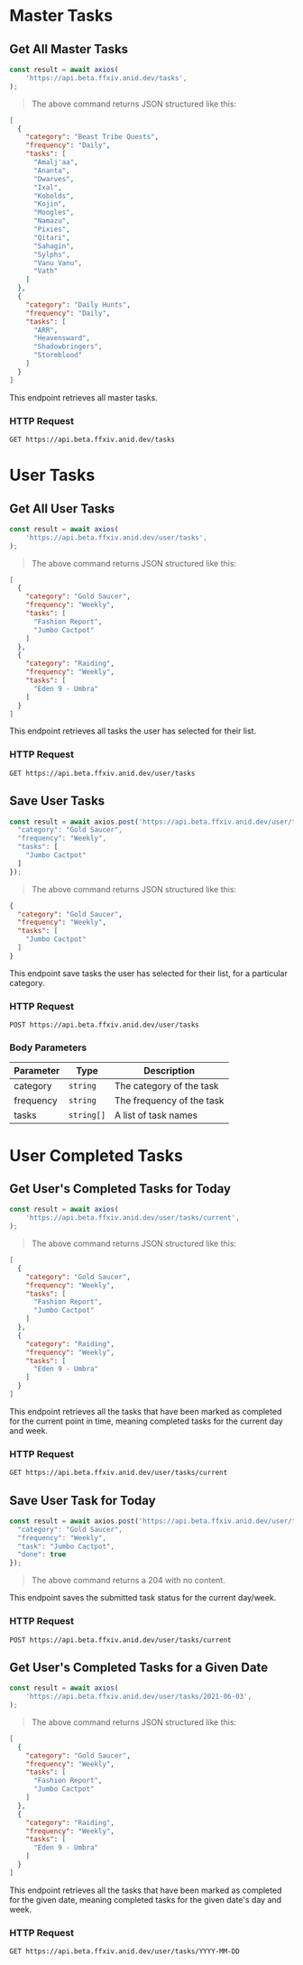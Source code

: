# Master Tasks

## Get All Master Tasks

```javascript
const result = await axios(
    'https://api.beta.ffxiv.anid.dev/tasks',
);
```

> The above command returns JSON structured like this:

```json
[
  {
    "category": "Beast Tribe Quests",
    "frequency": "Daily",
    "tasks": [
      "Amalj'aa",
      "Ananta",
      "Dwarves",
      "Ixal",
      "Kobolds",
      "Kojin",
      "Moogles",
      "Namazu",
      "Pixies",
      "Qitari",
      "Sahagin",
      "Sylphs",
      "Vanu Vanu",
      "Vath"
    ]
  },
  {
    "category": "Daily Hunts",
    "frequency": "Daily",
    "tasks": [
      "ARR",
      "Heavensward",
      "Shadowbringers",
      "Stormblood"
    ]
  }
]
```

This endpoint retrieves all master tasks.

### HTTP Request

`GET https://api.beta.ffxiv.anid.dev/tasks`

# User Tasks

## Get All User Tasks

```javascript
const result = await axios(
    'https://api.beta.ffxiv.anid.dev/user/tasks',
);
```

> The above command returns JSON structured like this:

```json
[
  {
    "category": "Gold Saucer",
    "frequency": "Weekly",
    "tasks": [
      "Fashion Report",
      "Jumbo Cactpot"
    ]
  },
  {
    "category": "Raiding",
    "frequency": "Weekly",
    "tasks": [
      "Eden 9 - Umbra"
    ]
  }
]
```

This endpoint retrieves all tasks the user has selected for their list.

### HTTP Request

`GET https://api.beta.ffxiv.anid.dev/user/tasks`

## Save User Tasks

```javascript
const result = await axios.post('https://api.beta.ffxiv.anid.dev/user/tasks', {
  "category": "Gold Saucer",
  "frequency": "Weekly",
  "tasks": [
    "Jumbo Cactpot"
  ]
});
```

> The above command returns JSON structured like this:

```json
{
  "category": "Gold Saucer",
  "frequency": "Weekly",
  "tasks": [
    "Jumbo Cactpot"
  ]
}
```

This endpoint save tasks the user has selected for their list, for a particular category.

### HTTP Request

`POST https://api.beta.ffxiv.anid.dev/user/tasks`

### Body Parameters

Parameter | Type | Description
--------- | ----------- | -----------
category | `string` | The category of the task
frequency | `string` | The frequency of the task
tasks | `string[]` | A list of task names

# User Completed Tasks

## Get User's Completed Tasks for Today

```javascript
const result = await axios(
    'https://api.beta.ffxiv.anid.dev/user/tasks/current',
);
```

> The above command returns JSON structured like this:

```json
[
  {
    "category": "Gold Saucer",
    "frequency": "Weekly",
    "tasks": [
      "Fashion Report",
      "Jumbo Cactpot"
    ]
  },
  {
    "category": "Raiding",
    "frequency": "Weekly",
    "tasks": [
      "Eden 9 - Umbra"
    ]
  }
]
```

This endpoint retrieves all the tasks that have been marked as completed for the current point in time, meaning completed tasks for the current day and week.

### HTTP Request

`GET https://api.beta.ffxiv.anid.dev/user/tasks/current`

## Save User Task for Today

```javascript
const result = await axios.post('https://api.beta.ffxiv.anid.dev/user/tasks/current', {
  "category": "Gold Saucer",
  "frequency": "Weekly",
  "task": "Jumbo Cactpot",
  "done": true
});
```

> The above command returns a 204 with no content.


This endpoint saves the submitted task status for the current day/week.

### HTTP Request

`POST https://api.beta.ffxiv.anid.dev/user/tasks/current`

## Get User's Completed Tasks for a Given Date

```javascript
const result = await axios(
    'https://api.beta.ffxiv.anid.dev/user/tasks/2021-06-03',
);
```

> The above command returns JSON structured like this:

```json
[
  {
    "category": "Gold Saucer",
    "frequency": "Weekly",
    "tasks": [
      "Fashion Report",
      "Jumbo Cactpot"
    ]
  },
  {
    "category": "Raiding",
    "frequency": "Weekly",
    "tasks": [
      "Eden 9 - Umbra"
    ]
  }
]
```

This endpoint retrieves all the tasks that have been marked as completed for the given date, meaning completed tasks for the given date's day and week.

### HTTP Request

`GET https://api.beta.ffxiv.anid.dev/user/tasks/YYYY-MM-DD`